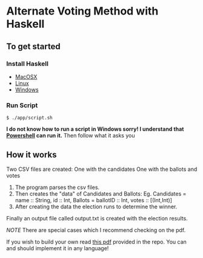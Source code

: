 # Alternate Voting Method with Haskell

## To get started
### Install Haskell
- [MacOSX](https://www.haskell.org/platform/#osx)
- [Linux](https://www.haskell.org/platform/#linux)
- [Windows](https://www.haskell.org/platform/#windows)

### Run Script
``` shell
$ ./app/script.sh
```
**I do not know how to run a script in Windows sorry! I understand that [Powershell](https://docs.microsoft.com/en-us/powershell/scripting/install/installing-powershell-core-on-windows?view=powershell-7.1) can run it.**
Then follow what it asks you 

## How it works
Two CSV files are created:
One with the candidates
One with the ballots and votes

1. The program parses the csv files.
2. Then creates the "data" of Candidates and Ballots:
     Eg. Candidates = name :: String, id :: Int, Ballots = ballotID :: Int, votes :: [(Int,Int)]
3. After creating the data the election runs to determine the winner.

Finally an output file called output.txt is created with the election results.

*NOTE* There are special cases which I recommend checking on the pdf.

If you wish to build your own read [this pdf](./p1_c4020_i4035_192.pdf) provided
in the repo. You can and should implement it in any language!


